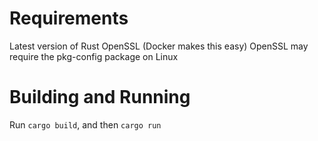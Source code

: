 # Requirements
Latest version of Rust
OpenSSL (Docker makes this easy)
OpenSSL may require the pkg-config package on Linux

# Building and Running
Run `cargo build`, and then `cargo run`
